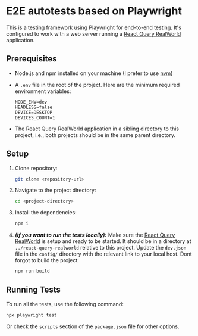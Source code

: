 # E2E autotests based on Playwright

This is a testing framework using Playwright for end-to-end testing. It's configured to work with a web server running a [React Query RealWorld](https://github.com/dudeinascarf/react-query-realworld) application.

## Prerequisites

- Node.js and npm installed on your machine (I prefer to use [nvm](https://github.com/nvm-sh/nvm))
- A `.env` file in the root of the project. Here are the minimum required environment variables:

    ```env
    NODE_ENV=dev
    HEADLESS=false
    DEVICE=DESKTOP
    DEVICES_COUNT=1
    ```

- The React Query RealWorld application in a sibling directory to this project, i.e., both projects should be in the same parent directory.

## Setup

1. Clone repository:

    ```bash
    git clone <repository-url>
    ```

2. Navigate to the project directory:

    ```bash
    cd <project-directory>
    ```

3. Install the dependencies:

    ```bash
    npm i
    ```

4. _**(If you want to run the tests locally):**_ Make sure the [React Query RealWorld](https://github.com/dudeinascarf/react-query-realworld) is setup and ready to be started. It should be in a directory at `../react-query-realworld` relative to this project.
Update the `dev.json` file in the `config/` directory with the relevant link to your local host.
Dont forgot to build the project:

    ```bash
    npm run build
    ```

## Running Tests

To run all the tests, use the following command:

```bash
npx playwright test
```
Or check the `scripts` section of the `package.json` file for other options.